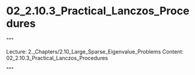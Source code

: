 # 02_2.10.3_Practical_Lanczos_Procedures

"""

Lecture: 2._Chapters/2.10_Large_Sparse_Eigenvalue_Problems
Content: 02_2.10.3_Practical_Lanczos_Procedures

"""

